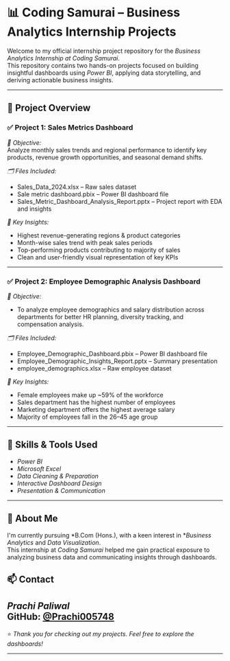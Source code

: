# 📊 Coding Samurai – Business Analytics Internship Projects

Welcome to my official internship project repository for the *Business Analytics Internship at Coding Samurai*.  
This repository contains two hands-on projects focused on building insightful dashboards using *Power BI*, applying data storytelling, and deriving actionable business insights.

---

## 🚀 Project Overview

### ✅ Project 1: Sales Metrics Dashboard

*🎯 Objective:*  
Analyze monthly sales trends and regional performance to identify key products, revenue growth opportunities, and seasonal demand shifts.

*🗂 Files Included:*
- Sales_Data_2024.xlsx – Raw sales dataset
- Sale metric dashboard.pbix – Power BI dashboard file
-  Sales_Metric_Dashboard_Analysis_Report.pptx – Project report with EDA and insights

*📌 Key Insights:*
- Highest revenue-generating regions & product categories  
- Month-wise sales trend with peak sales periods  
- Top-performing products contributing to majority of sales  
- Clean and user-friendly visual representation of key KPIs  

---

### ✅ Project 2: Employee Demographic Analysis Dashboard

*🎯 Objective:*  
- To analyze employee demographics and salary distribution across departments for better HR planning, diversity tracking, and compensation analysis.

*🗂 Files Included:*
- Employee_Demographic_Dashboard.pbix – Power BI dashboard file
- Employee_Demographic_Insights_Report.pptx – Summary presentation 
- employee_demographics.xlsx – Raw employee dataset

*📌 Key Insights:*
- Female employees make up ~59% of the workforce
- Sales department has the highest number of employees
- Marketing department offers the highest average salary
- Majority of employees fall in the 26–45 age group

---

## 🧠 Skills & Tools Used

- *Power BI*
- *Microsoft Excel*
- *Data Cleaning & Preparation*
- *Interactive Dashboard Design*
- *Presentation & Communication*

---

## 🙋 About Me

I'm currently pursuing *B.Com (Hons.), with a keen interest in **Business Analytics* and *Data Visualization*.  
This internship at *Coding Samurai* helped me gain practical exposure to analyzing business data and communicating insights through dashboards.

## 📫 Contact

*Prachi Paliwal*  
GitHub: [@Prachi005748](https://github.com/Prachi005748)  
---

⭐ *Thank you for checking out my projects. Feel free to explore the dashboards!*

---
